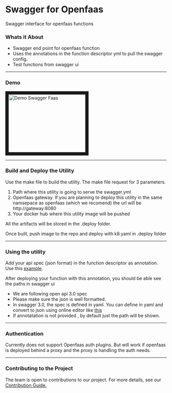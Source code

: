 # Swagger for Openfaas

Swagger interface for openfaas functions

### Whats it About

* Swagger end point for openfaas function
* Uses the annotations in the function descriptor yml to pull the swagger config.
* Test functions from swagger ui

----------------

### Demo

<a href="http://www.youtube.com/watch?feature=player_embedded&v=ENpaz0Rh0u0
" target="_blank"><img src="http://img.youtube.com/vi/ENpaz0Rh0u0/0.jpg" 
alt="Demo Swagger Faas" width="240" height="180" border="10" /></a>

----------------

### Build and Deploy the Utility

Use the make file to build the utility. The make file request for 3 parameters.

 1. Path where this utility is going to serve the swagger.yml
 2. Openfaas gateway. If you are planning to deploy this utility in the same namsepace as openfaas (which we recomend) the url will be http://gateway:8080
 3. Your docker hub where this utility image will be pushed

All the artifacts will be stored in the .deploy folder.

Once built, push image to the repo and deploy with k8.yaml in .deploy folder

-------------

### Using the utility

Add your api spec (json format) in the function descriptor as annotation. Use this [example](./example.yaml).

After deploying your function with this annotation, you should be able see the paths in swagger ui

* We are following open api 3.0 spec
* Please make sure the json is well formatted.
* In swagger 3.0, the spec is defined in yaml. You can define in yaml and convert to json using online editor like [this](https://codebeautify.org/yaml-to-json-xml-csv)
* If annotatation is not provided , by default just the path will be shown.

---------

### Authentication

Currently does not support Openfaas auth plugins. But will work if openfaas is deployed behind a proxy and the proxy is handling the auth needs.

----------
### Contributing to the Project
The team is open to contributions to our project. For more details, see our [Contribution Guide.](./docs/CONTRIBUTING.md)